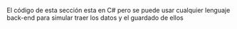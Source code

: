 El código de esta sección esta en C# pero se puede usar cualquier lenguaje back-end para simular traer los datos y el guardado de ellos
